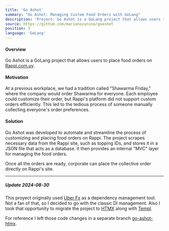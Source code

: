 ```yaml
---
title: 'Go Ashot'
summary: "Go Ashot: Managing Custom Food Orders with GoLang"
description: 'Project: Go Ashot is a GoLang project that allows users to place food orders on Rappi.com.uy'
source: https://github.com/marianozunino/goashot
position: 3
language: 'GoLang'
---
```

#### Overview

Go Ashot is a GoLang project that allows users to place food orders on [Rappi.com.uy](https://www.rappi.com.uy/).

#### Motivation

At a previous workplace, we had a tradition called "Shawarma Friday," where the company would order Shawarma for everyone. Each employee could customize their order, but Rappi's platform did not support custom orders efficiently. This led to the tedious process of someone manually collecting everyone's order preferences.

#### Solution

Go Ashot was developed to automate and streamline the process of customizing and placing food orders on Rappi. The project scrapes necessary data from the Rappi site, such as topping IDs, and stores it in a JSON file that acts as a database. It then provides an internal "MVC" layer for managing the food orders.

Once all the orders are ready, corporate can place the collective order directly on Rappi's site.

---
#####  Update 2024-08-30

This proyect originally used [Uber Fx](https://github.com/uber-go/fx) as a dependency management tool. Not a fan of that, so I decided to go with the
classic DI management. Also I took that opportunity to migrate the project to [HTMX](https://github.com/bigskysoftware/htmx) along with [Templ](https://github.com/a-h/templ).

For reference I left those code changes in a separate branch [go-ashot-htmx](https://github.com/marianozunino/goashot/tree/htmx).
